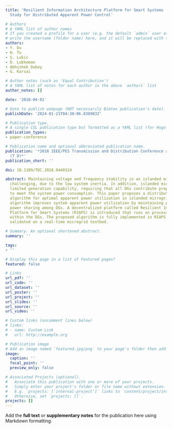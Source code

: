 ```yaml
---
title: 'Resilient Information Architecture Platform for Smart Systems (RIAPS): Case
  Study for Distributed Apparent Power Control'

# Authors
# A YAML list of author names
# If you created a profile for a user (e.g. the default `admin` user at `content/authors/admin/`), 
# write the username (folder name) here, and it will be replaced with their full name and linked to their profile.
authors:
- Y. Du
- H. Tu
- S. Lukic
- D. Lubkeman
- Abhishek Dubey
- G. Karsai

# Author notes (such as 'Equal Contribution')
# A YAML list of notes for each author in the above `authors` list
author_notes: []

date: '2018-04-01'

# Date to publish webpage (NOT necessarily Bibtex publication's date).
publishDate: '2024-01-21T04:30:06.838983Z'

# Publication type.
# A single CSL publication type but formatted as a YAML list (for Hugo requirements).
publication_types:
- paper-conference

# Publication name and optional abbreviated publication name.
publication: '*2018 IEEE/PES Transmission and Distribution Conference and Exposition
  (T D)*'
publication_short: ''

doi: 10.1109/TDC.2018.8440324

abstract: Maintaining voltage and frequency stability in an islanded microgrid is
  challenging, due to the low system inertia. In addition, islanded microgrids have
  limited generation capability, requiring that all DGs contribute proportionally
  to meet the system power consumption. This paper proposes a distributed control
  algorithm for optimal apparent power utilization in islanded microgrids. The developed
  algorithm improves system apparent power utilization by maintaining proportional
  power sharing among DGs. A decentralized platform called Resilient Information Architecture
  Platform for Smart Systems (RIAPS) is introduced that runs on processors embedded
  within the DGs. The proposed algorithm is fully implemented in RIAPS platform and
  validated on a real-time microgrid testbed.

# Summary. An optional shortened abstract.
summary: ''

tags:
- ''

# Display this page in a list of Featured pages?
featured: false

# Links
url_pdf: ''
url_code: ''
url_dataset: ''
url_poster: ''
url_project: ''
url_slides: ''
url_source: ''
url_video: ''

# Custom links (uncomment lines below)
# links:
# - name: Custom Link
#   url: http://example.org

# Publication image
# Add an image named `featured.jpg/png` to your page's folder then add a caption below.
image:
  caption: ''
  focal_point: ''
  preview_only: false

# Associated Projects (optional).
#   Associate this publication with one or more of your projects.
#   Simply enter your project's folder or file name without extension.
#   E.g. `projects: ['internal-project']` links to `content/project/internal-project/index.md`.
#   Otherwise, set `projects: []`.
projects: []
---
```


Add the **full text** or **supplementary notes** for the publication here using Markdown formatting.
